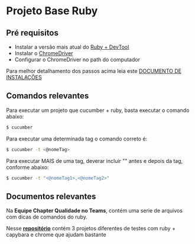 # Projeto Base Ruby

## Pré requisitos

* Instalar a versão mais atual do [Ruby + DevTool](https://rubyinstaller.org/downloads/) 
* Instalar o [ChromeDriver](http://chromedriver.chromium.org/downloads)
* Configurar o ChromeDriver no path do computador

Para melhor detalhamento dos passos acima leia este [DOCUMENTO DE INSTALAÇÕES](https://docs.google.com/document/d/11T9FQ82sPHUYC8Wsi19V17XwAKpAurZzLqjDS7V0UWc/edit?usp=sharing)


## Comandos relevantes

Para executar um projeto que cucumber + ruby, basta executar o comando abaixo:

```sh
$ cucumber
```

Para executar uma determinada tag o comando correto é:

```sh
$ cucumber -t <@nomeTag>
```

Para executar MAIS de uma tag, deverar incluir "" antes e depois da tag, conforme abaixo:

```sh
$ cucumber -t "<@nomeTag1>,<@nomeTag2>"
```

## Documentos relevantes

Na **Equipe Chapter Qualidade no Teams**, contém uma serie de arquivos com dicas de comandos do ruby.

Nesse [**repositório**](https://github.com/isabelatreinar/AutomacaoRuby) contém 3 projetos diferentes de testes com ruby + capybara e chrome que ajudam bastante


